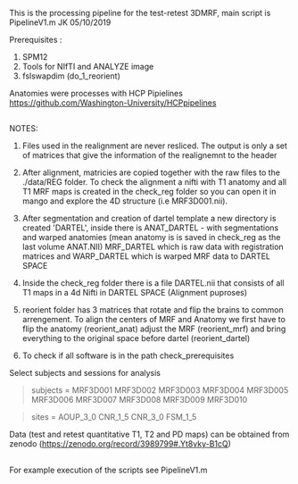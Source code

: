   This is the processing pipeline for the test-retest 3DMRF, main script is PipelineV1.m
  JK 05/10/2019

  Prerequisites :
  1. SPM12
  2. Tools for NIfTI and ANALYZE image
  3. fslswapdim (do_1_reorient)

  Anatomies were processes with HCP Pipielines
  https://github.com/Washington-University/HCPpipelines

##
  NOTES:
  
  1) Files used in the realignment are never resliced. The output is only
  a set of matrices that give the information of the realignemnt to the
  header

  2) After alignment, matricies are copied together with the raw files to the ./data/REG 
  folder. To check the alignment a nifti with T1 anatomy and all T1 MRF
  maps is created in the check_reg folder so you can open it in mango and
  explore the 4D structure (i.e MRF3D001.nii). 

  3) After segmentation and creation of dartel template a new directory is
  created 'DARTEL', inside there is ANAT_DARTEL - with segmentations and
  warped anatomies (mean anatomy is is saved in check_reg as the last
  volume ANAT.NII) MRF_DARTEL which is raw data with registration matrices and
  WARP_DARTEL which is warped MRF data to DARTEL SPACE

  4) Inside the check_reg folder there is a file DARTEL.nii that consists
  of all T1 maps in a 4d Nifti in DARTEL SPACE (Alignment puproses)

  5) reorient folder has 3 matrices that rotate and flip the brains to common
  arrengement. To align the centers of MRF and Anatomy we first have to
  flip the anatomy (reorient_anat) adjust the MRF (reorient_mrf) and bring
  everything to the original space before dartel (reorient_dartel)

  6) To check if all software is in the path
   check_prerequisites
  

  Select subjects and sessions for analysis

 >subjects   = MRF3D001 MRF3D002 MRF3D003 MRF3D004 MRF3D005 
              MRF3D006 MRF3D007 MRF3D008 MRF3D009 MRF3D010
              
 >sites      = AOUP_3_0 CNR_1_5 CNR_3_0 FSM_1_5


Data (test and retest quantitative T1, T2 and PD maps) can be obtained from zenodo (https://zenodo.org/record/3989799#.Yt8vky-B1cQ)
##
For example execution of the scripts see PipelineV1.m

